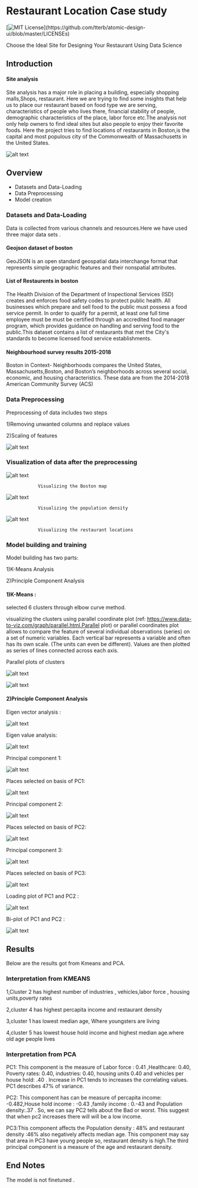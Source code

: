 
# Restaurant Location Case study

[![MIT License](https://img.shields.io/apm/l/atomic-design-ui.svg?)](https://github.com/tterb/atomic-design-ui/blob/master/LICENSEs)

Choose the Ideal Site for Designing Your Restaurant Using Data Science

## Introduction 

#### Site analysis
Site analysis has a major role in placing a building, especially shopping malls,Shops, restaurant. Here we are trying to find some insights that help us to place our restaurant based on food type we are serving, characteristics of people who lives there, financial stability of people, demographic characteristics of the place, labor force etc.The analysis not only help owners to find ideal sites but also people to enjoy their favorite foods. Here the project tries to find locations of restaurants in Boston,is the capital and most populous city of the Commonwealth of Massachusetts in the United States. 


![alt text](https://raw.githubusercontent.com/vivekalex61/restaurant_casestudy_boston/blob/main/images/boston_intro.jpeg)

## Overview 
- Datasets and Data-Loading
- Data Preprocessing
- Model creation

### Datasets and Data-Loading

Data is collected from various channels and resources.Here we have used three major data sets .

#### Geojson dataset of boston
GeoJSON is an open standard geospatial data interchange format that represents simple geographic features and their nonspatial attributes. 

#### List of Restaurents in boston 
The Health Division of the Department of Inspectional Services (ISD) creates and enforces food safety codes to protect public health. All businesses which prepare and sell food to the public must possess a food service permit. In order to qualify for a permit, at least one full time employee must be must be certified through an accredited food manager program, which provides guidance on handling and serving food to the public.This dataset contains a list of restaurants that met the City's standards to become licensed food service establishments.
#### Neighbourhood survey results 2015-2018
Boston in Context- Neighborhoods compares the United States, Massachusetts,Boston, and Boston’s neighborhoods across several social, economic, and housing characteristics. These data are from the 2014-2018 American Community Survey (ACS)



### Data Preprocessing
 Preprocessing of data includes two steps
 
 1)Removing unwanted columns and replace values
 
 2)Scaling of  features


![alt text](https://raw.githubusercontent.com/vivekalex61/restaurant_casestudy_boston/blob/main/images/rest_data_info.png)



### Visualization of data after the preprocessing 

![alt text](https://raw.githubusercontent.com/vivekalex61/restaurant_casestudy_boston/blob/main/images/boston_map.png)

                Visualizing the Boston map

![alt text](https://raw.githubusercontent.com/vivekalex61/restaurant_casestudy_boston/blob/main/images/pop_densit_wt_rest.png)

                Visualizing the population density


![alt text](https://raw.githubusercontent.com/vivekalex61/restaurant_casestudy_boston/blob/main/images/res_density_wt_rest.png)

                Visualizing the restaurant locations


### Model building and training

Model building has two parts:

1)K-Means Analysis

2)Principle Component Analysis


#### 1)K-Means :
selected 6 clusters through elbow curve method.

visualizing the clusters using parallel coordinate plot (ref: https://www.data-to-viz.com/graph/parallel.html.Parallel plot) or parallel coordinates plot allows to compare the feature of several individual observations (series) on a set of numeric variables. Each vertical bar represents a variable and often has its own scale. (The units can even be different). Values are then plotted as series of lines connected across each axis.

Parallel plots of clusters


![alt text](https://raw.githubusercontent.com/vivekalex61/restaurant_casestudy_boston/blob/main/images/parallel_plot_rest.png)



![alt text](https://raw.githubusercontent.com/vivekalex61/restaurant_casestudy_boston/blob/main/images/paralle_plo_rest_cent.png)


#### 2)Principle Component Analysis

Eigen vector analysis :

![alt text](https://raw.githubusercontent.com/vivekalex61/restaurant_casestudy_boston/blob/main/images/eigen_vector_rest.png)

Eigen value analysis:

![alt text](https://raw.githubusercontent.com/vivekalex61/restaurant_casestudy_boston/blob/main/images/eigen_analysis_rest.png)

Principal component 1:

![alt text](https://raw.githubusercontent.com/vivekalex61/restaurant_casestudy_boston/blob/main/images/pc1_rest_b.png)

Places selected on basis of PC1:

![alt text](https://raw.githubusercontent.com/vivekalex61/restaurant_casestudy_boston/blob/main/images/pc1_rest.png)

Principal component 2:

![alt text](https://raw.githubusercontent.com/vivekalex61/restaurant_casestudy_boston/blob/main/images/pc2_rest_b.png)

Places selected on basis of PC2:

![alt text](https://raw.githubusercontent.com/vivekalex61/restaurant_casestudy_boston/blob/main/images/pc2_rest.png)

Principal component 3:

![alt text](https://raw.githubusercontent.com/vivekalex61/restaurant_casestudy_boston/blob/main/images/pc3_rest_b.png)

Places selected on basis of PC3:

![alt text](https://raw.githubusercontent.com/vivekalex61/restaurant_casestudy_boston/blob/main/images/pc3_rest.png)

Loading plot of PC1 and PC2 :

![alt text](https://raw.githubusercontent.com/vivekalex61/restaurant_casestudy_boston/blob/main/images/loading_plot_rest.png)

Bi-plot of PC1 and PC2 :

![alt text](https://raw.githubusercontent.com/vivekalex61/restaurant_casestudy_boston/blob/main/images/biplot_rest.png)



## Results
Below are the results  got from Kmeans and PCA.

###    Interpretation from KMEANS

1,Cluster 2 has highest number of industries , vehicles,labor force , housing units,poverty rates

2,cluster 4 has highest percapita income and restaurant density

3,cluster 1 has lowest median age, Where youngsters are living

4,cluster 5 has lowest house hold income and highest median age.where old age people lives

    
###    Interpretation from PCA
PC1: This component is the measure of Labor force : 0.41 ,Healthcare: 0.40, Poverty rates: 0.40, industries: 0.40, housing units     0.40 and vehicles per house hold: .40 . Increase in  PC1 tends to increases the correlating values. PC1 describes 47% of variance.

PC2: This component has can be measure of  percapita income: -0.482,House hold income  :  -0.43 ,family income  : 0.-43 and Population density:.37 . So, we can say PC2 tells about the Bad or worst. This suggest that when pc2 increases there will will be a low income.

PC3:This component affects the Population density : 48% and restaurant density :46% also negatively affects median age. This component may say that area in PC3 have young people so, restaurant density is high.The third principal component is a measure of the age and restaurant density.



## End Notes

The model is not finetuned .
